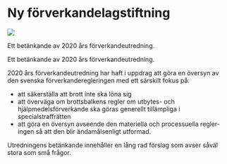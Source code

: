 # Ny förverkandelagstiftning

![](/contentassets/12b1e310cc404906aa87034bae34ed76/sou-2021-100_omslag.jpg?width=150&quality=85)

Ett betänkande av 2020 års förverkandeutredning.

Ett betänkande av 2020 års förverkandeutredning.

2020 års förverkandeutredning har haft i uppdrag att göra en översyn av den svenska förverkanderegleringen med ett särskilt fokus på:

* att säkerställa att brott inte ska löna sig
* att överväga om brottsbalkens regler om utbytes- och hjälpmedelsförverkande ska göras generellt tillämpliga i specialstraffrätten
* att göra en översyn avseende den materiella och processuella regler-ingen så att den blir ändamålsenligt utformad.

Utredningens betänkande innehåller en lång rad förslag som avser såväl stora som små frågor.
